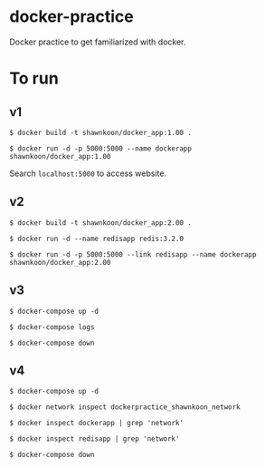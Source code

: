 # docker-practice
Docker practice to get familiarized with docker.

# To run

## v1
`$ docker build -t shawnkoon/docker_app:1.00 .`

`$ docker run -d -p 5000:5000 --name dockerapp shawnkoon/docker_app:1.00`

Search `localhost:5000` to access website.

## v2
`$ docker build -t shawnkoon/docker_app:2.00 .`

`$ docker run -d --name redisapp redis:3.2.0`

`$ docker run -d -p 5000:5000 --link redisapp --name dockerapp shawnkoon/docker_app:2.00`

## v3
`$ docker-compose up -d`

`$ docker-compose logs`

`$ docker-compose down`

## v4
`$ docker-compose up -d`

`$ docker network inspect dockerpractice_shawnkoon_network`

`$ docker inspect dockerapp | grep 'network'`

`$ docker inspect redisapp | grep 'network'`

`$ docker-compose down`

